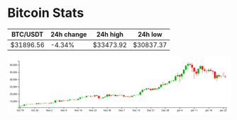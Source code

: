# Bitcoin Stats

BTC/USDT|24h change|24h high|24h low|
|---|---|---|---|
|$31896.56|-4.34%|$33473.92|$30837.37|

<img src="./chart.svg">
